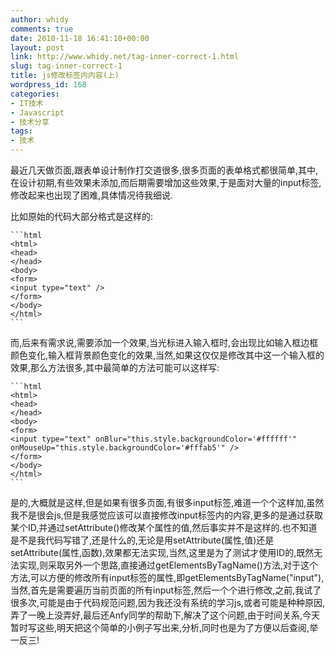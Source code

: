 ```yaml
---
author: whidy
comments: true
date: 2010-11-18 16:41:10+00:00
layout: post
link: http://www.whidy.net/tag-inner-correct-1.html
slug: tag-inner-correct-1
title: js修改标签内内容(上)
wordpress_id: 168
categories:
- IT技术
- Javascript
- 技术分享
tags:
- 技术
---
```


最近几天做页面,跟表单设计制作打交道很多,很多页面的表单格式都很简单,其中,在设计初期,有些效果未添加,而后期需要增加这些效果,于是面对大量的input标签,修改起来也出现了困难,具体情况待我细说.

比如原始的代码大部分格式是这样的:


    
    ```html
    <html>
    <head>
    </head>
    <body>
    <form>
    <input type="text" />
    </form>
    </body>
    </html>
    ```



而,后来有需求说,需要添加一个效果,当光标进入输入框时,会出现比如输入框边框颜色变化,输入框背景颜色变化的效果,当然,如果这仅仅是修改其中这一个输入框的效果,那么方法很多,其中最简单的方法可能可以这样写:


    
    ```html
    <html>
    <head>
    </head>
    <body>
    <form>
    <input type="text" onBlur="this.style.backgroundColor='#ffffff'" onMouseUp="this.style.backgroundColor='#fffab5'" />
    </form>
    </body>
    </html>
    ```



是的,大概就是这样,但是如果有很多页面,有很多input标签,难道一个个这样加,虽然我不是很会js,但是我感觉应该可以直接修改input标签内的内容,更多的是通过获取某个ID,并通过setAttribute()修改某个属性的值,然后事实并不是这样的.也不知道是不是我代码写错了,还是什么的,无论是用setAttribute(属性,值)还是setAttribute(属性,函数),效果都无法实现,当然,这里是为了测试才使用ID的,既然无法实现,则采取另外一个思路,直接通过getElementsByTagName()方法,对于这个方法,可以方便的修改所有input标签的属性,即getElementsByTagName("input"),当然,首先是需要遍历当前页面的所有input标签,然后一个个进行修改,之前,我试了很多次,可能是由于代码规范问题,因为我还没有系统的学习js,或者可能是种种原因,弄了一晚上没弄好,最后还Anfy同学的帮助下,解决了这个问题,由于时间关系,今天暂时写这些,明天把这个简单的小例子写出来,分析,同时也是为了方便以后查阅,举一反三!
